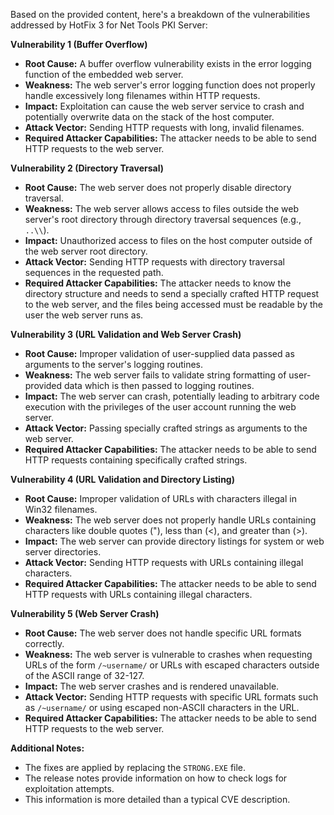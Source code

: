Based on the provided content, here's a breakdown of the vulnerabilities addressed by HotFix 3 for Net Tools PKI Server:

**Vulnerability 1 (Buffer Overflow)**

*   **Root Cause:** A buffer overflow vulnerability exists in the error logging function of the embedded web server.
*   **Weakness:** The web server's error logging function does not properly handle excessively long filenames within HTTP requests.
*   **Impact:** Exploitation can cause the web server service to crash and potentially overwrite data on the stack of the host computer.
*   **Attack Vector:** Sending HTTP requests with long, invalid filenames.
*   **Required Attacker Capabilities:** The attacker needs to be able to send HTTP requests to the web server.

**Vulnerability 2 (Directory Traversal)**

*   **Root Cause:**  The web server does not properly disable directory traversal.
*   **Weakness:** The web server allows access to files outside the web server's root directory through directory traversal sequences (e.g., `..\\`).
*   **Impact:** Unauthorized access to files on the host computer outside of the web server root directory.
*   **Attack Vector:**  Sending HTTP requests with directory traversal sequences in the requested path.
*   **Required Attacker Capabilities:**  The attacker needs to know the directory structure and needs to send a specially crafted HTTP request to the web server, and the files being accessed must be readable by the user the web server runs as.

**Vulnerability 3 (URL Validation and Web Server Crash)**

*   **Root Cause:**  Improper validation of user-supplied data passed as arguments to the server's logging routines.
*   **Weakness:** The web server fails to validate string formatting of user-provided data which is then passed to logging routines.
*   **Impact:**  The web server can crash, potentially leading to arbitrary code execution with the privileges of the user account running the web server.
*   **Attack Vector:**  Passing specially crafted strings as arguments to the web server.
*   **Required Attacker Capabilities:** The attacker needs to be able to send HTTP requests containing specifically crafted strings.

**Vulnerability 4 (URL Validation and Directory Listing)**

*   **Root Cause:**  Improper validation of URLs with characters illegal in Win32 filenames.
*   **Weakness:** The web server does not properly handle URLs containing characters like double quotes ("), less than (<), and greater than (>).
*   **Impact:**  The web server can provide directory listings for system or web server directories.
*   **Attack Vector:** Sending HTTP requests with URLs containing illegal characters.
*    **Required Attacker Capabilities:** The attacker needs to be able to send HTTP requests with URLs containing illegal characters.

**Vulnerability 5 (Web Server Crash)**

*   **Root Cause:**  The web server does not handle specific URL formats correctly.
*   **Weakness:** The web server is vulnerable to crashes when requesting URLs of the form `/~username/` or URLs with escaped characters outside of the ASCII range of 32-127.
*   **Impact:** The web server crashes and is rendered unavailable.
*   **Attack Vector:** Sending HTTP requests with specific URL formats such as `/~username/` or using escaped non-ASCII characters in the URL.
*   **Required Attacker Capabilities:** The attacker needs to be able to send HTTP requests to the web server.

**Additional Notes:**

*   The fixes are applied by replacing the `STRONG.EXE` file.
*   The release notes provide information on how to check logs for exploitation attempts.
*   This information is more detailed than a typical CVE description.